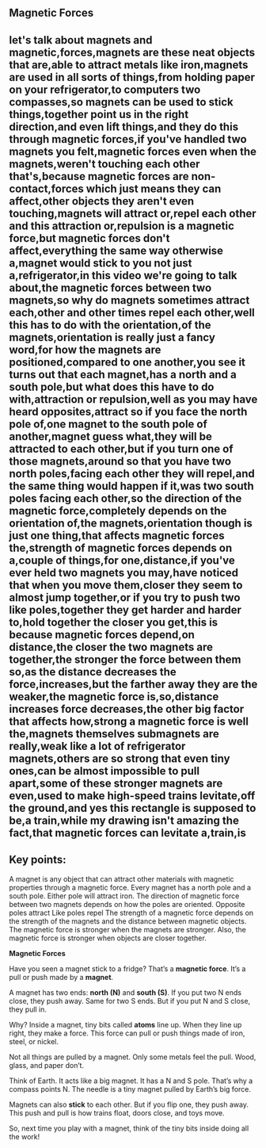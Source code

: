 ## Magnetic Forces
let's talk about magnets and magnetic,forces,magnets are these neat objects that are,able to attract metals like iron,magnets are used in all sorts of things,from holding paper on your refrigerator,to computers two compasses,so magnets can be used to stick things,together point us in the right direction,and even lift things,and they do this through magnetic forces,if you've handled two magnets you felt,magnetic forces even when the magnets,weren't touching each other that's,because magnetic forces are non-contact,forces which just means they can affect,other objects they aren't even touching,magnets will attract or,repel each other and this attraction or,repulsion is a magnetic force,but magnetic forces don't affect,everything the same way otherwise a,magnet would stick to you not just a,refrigerator,in this video we're going to talk about,the magnetic forces between two magnets,so why do magnets sometimes attract each,other and other times repel each other,well this has to do with the orientation,of the magnets,orientation is really just a fancy word,for how the magnets are positioned,compared to one another,you see it turns out that each magnet,has a north and a south pole,but what does this have to do with,attraction or repulsion,well as you may have heard opposites,attract so if you face the north pole of,one magnet to the south pole of another,magnet guess what,they will be attracted to each other,but if you turn one of those magnets,around so that you have two north poles,facing each other they will repel,and the same thing would happen if it,was two south poles facing each other,so the direction of the magnetic force,completely depends on the orientation of,the magnets,orientation though is just one thing,that affects magnetic forces the,strength of magnetic forces depends on a,couple of things,for one,distance,if you've ever held two magnets you may,have noticed that when you move them,closer they seem to almost jump together,or if you try to push two like poles,together they get harder and harder to,hold together the closer you get,this is because magnetic forces depend,on distance,the closer the two magnets are together,the stronger the force between them so,as the distance decreases the force,increases,but the farther away they are the weaker,the magnetic force is,so,distance increases force decreases,the other big factor that affects how,strong a magnetic force is well the,magnets themselves submagnets are really,weak like a lot of refrigerator magnets,others are so strong that even tiny ones,can be almost impossible to pull apart,some of these stronger magnets are even,used to make high-speed trains levitate,off the ground,and yes this rectangle is supposed to be,a train,while my drawing isn't amazing the fact,that magnetic forces can levitate a,train,is
--- 
## Key points:
A magnet is any object that can attract other materials with magnetic properties through a magnetic force.
Every magnet has a north pole and a south pole. Either pole will attract iron.
The direction of magnetic force between two magnets depends on how the poles are oriented.
Opposite poles attract
Like poles repel
The strength of a magnetic force depends on the strength of the magnets and the distance between magnetic objects.
The magnetic force is stronger when the magnets are stronger.
Also, the magnetic force is stronger when objects are closer together.

**Magnetic Forces**

Have you seen a magnet stick to a fridge? That’s a **magnetic force**. It’s a pull or push made by a **magnet**.

A magnet has two ends: **north (N)** and **south (S)**. If you put two N ends close, they push away. Same for two S ends. But if you put N and S close, they pull in.

Why? Inside a magnet, tiny bits called **atoms** line up. When they line up right, they make a force. This force can pull or push things made of iron, steel, or nickel.

Not all things are pulled by a magnet. Only some metals feel the pull. Wood, glass, and paper don’t.

Think of Earth. It acts like a big magnet. It has a N and S pole. That’s why a compass points N. The needle is a tiny magnet pulled by Earth’s big force.

Magnets can also **stick** to each other. But if you flip one, they push away. This push and pull is how trains float, doors close, and toys move.

So, next time you play with a magnet, think of the tiny bits inside doing all the work!

